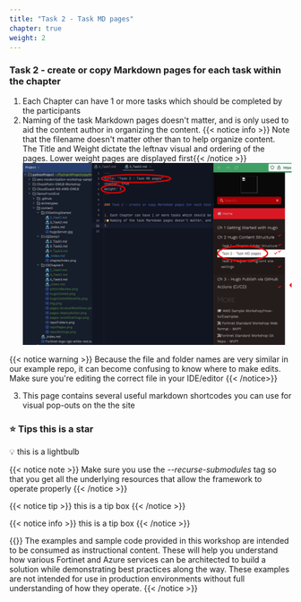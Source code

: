 ```yaml
---
title: "Task 2 - Task MD pages"
chapter: true
weight: 2
---
```


### Task 2 - create or copy Markdown pages for each task within the chapter 

1. Each Chapter can have 1 or more tasks which should be completed by the participants 
2. Naming of the task Markdown pages doesn't matter, and is only used to aid the content author in organizing the content.
    {{< notice info >}} Note that the filename doesn't matter other than to help organize content.  The Title and Weight dictate the leftnav visual and ordering of the pages.  Lower weight pages are displayed first{{< /notice >}}
    ![taskPage](taskPage.png)


{{< notice warning >}} Because the file and folder names are very similar in our example repo, it can become confusing to know where to make edits.  Make sure you're editing the correct file in your IDE/editor {{< /notice>}}

3. This page contains several useful markdown shortcodes you can use for visual pop-outs on the the site

### :star: Tips this is a star

:bulb: this is a lightbulb

{{< notice note >}} Make sure you use the *--recurse-submodules* tag so that you get all the underlying resources that allow the framework to operate properly {{< /notice >}}

{{< notice tip >}} this is a tip box {{< /notice >}}

{{< notice info >}} this is a tip box {{< /notice >}}

{{<notice warning >}}
The examples and sample code provided in this workshop are intended to be consumed as instructional content. These will help you understand how various Fortinet and Azure services can be architected to build a solution while demonstrating best practices along the way. These examples are not intended for use in production environments without full understanding of how they operate.
{{< /notice >}}
